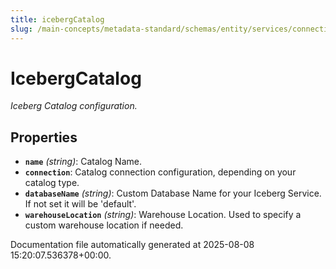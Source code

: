 ```yaml
---
title: icebergCatalog
slug: /main-concepts/metadata-standard/schemas/entity/services/connections/database/iceberg/icebergcatalog
---
```


# IcebergCatalog

*Iceberg Catalog configuration.*

## Properties

- **`name`** *(string)*: Catalog Name.
- **`connection`**: Catalog connection configuration, depending on your catalog type.
- **`databaseName`** *(string)*: Custom Database Name for your Iceberg Service. If not set it will be 'default'.
- **`warehouseLocation`** *(string)*: Warehouse Location. Used to specify a custom warehouse location if needed.


Documentation file automatically generated at 2025-08-08 15:20:07.536378+00:00.
